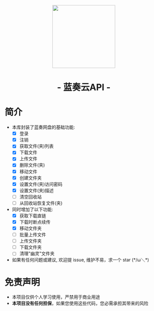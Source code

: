 <p align="center">
<img src="https://pc.woozooo.com/img/logo2.gif" width="200">
</p>

<h1 align="center">- 蓝奏云API -</h1>

# 简介

- 本库封装了蓝奏网盘的基础功能: 
  - [x] 登录
  - [x] 注销
  - [x] 获取文件(夹)列表
  - [x] 下载文件
  - [x] 上传文件
  - [x] 删除文件(夹)
  - [x] 移动文件
  - [x] 创建文件夹
  - [x] 设置文件(夹)访问密码
  - [x] 设置文件(夹)描述
  - [ ] 清空回收站
  - [ ] 从回收站恢复文件(夹)

- 同时增加了以下功能: 
  - [x] 获取下载直链
  - [x] 下载时断点续传
  - [x] 移动文件夹
  - [ ] 批量上传文件
  - [ ] 上传文件夹
  - [ ] 下载文件夹
  - [ ] 清理"幽灵"文件夹

- 如果有任何问题或建议, 欢迎提 issue, 维护不易，求一个 star (\*/ω＼*)

# 免责声明

- 本项目仅供个人学习使用，严禁用于商业用途
- **本项目没有任何担保**，如果您使用这些代码，您必需承担其带来的风险
